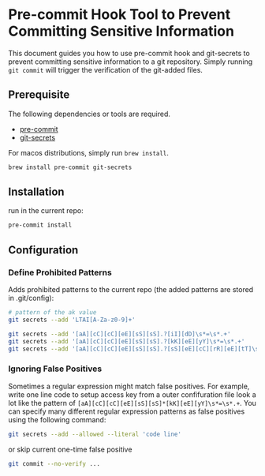 # Pre-commit Hook Tool to Prevent Committing Sensitive Information

This document guides you how to use pre-commit hook and git-secrets to prevent committing sensitive information to a git repository. Simply running `git commit` will trigger the verification of the git-added files.

## Prerequisite

The following dependencies or tools are required.

- [pre-commit](https://pre-commit.com/#config-id)
- [git-secrets](https://github.com/awslabs/git-secrets)

For macos distributions, simply run `brew install`.

```bash
brew install pre-commit git-secrets
```

## Installation

run in the current repo:

```bash
pre-commit install
```

## Configuration

### Define Prohibited Patterns

Adds prohibited patterns to the current repo (the added patterns are stored in .git/config):

```bash
# pattern of the ak value
git secrets --add 'LTAI[A-Za-z0-9]+'

git secrets --add '[aA][cC][cC][eE][sS][sS].?[iI][dD]\s*=\s*.+'
git secrets --add '[aA][cC][cC][eE][sS][sS].?[kK][eE][yY]\s*=\s*.+'
git secrets --add '[aA][cC][cC][eE][sS][sS].?[sS][eE][cC][rR][eE][tT]\s*=\s*.+'
```

### Ignoring False Positives

Sometimes a regular expression might match false positives. For example, write one line code to setup access key from a outer confifuration file look a lot like the pattern of `[aA][cC][cC][eE][sS][sS]*[kK][eE][yY]\s*=\s*.+`. You can specify many different regular expression patterns as false positives using the following command:

```bash
git secrets --add --allowed --literal 'code line'
```

or skip current one-time false positive

```bash
git commit --no-verify ...
```
